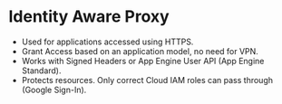 # Identity Aware Proxy

- Used for applications accessed using HTTPS.
- Grant Access based on an application model, no need for VPN.
- Works with Signed Headers or App Engine User API (App Engine Standard).
- Protects resources. Only correct Cloud IAM roles can pass through (Google Sign-In).